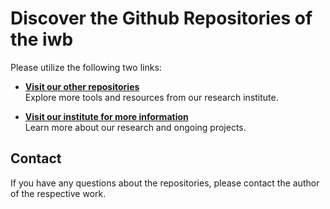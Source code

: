 # Discover the Github Repositories of the iwb


Please utilize the following two links:

- **[Visit our other repositories](https://iwb.github.io)**  
Explore more tools and resources from our research institute.

- **[Visit our institute for more information](https://www.mec.ed.tum.de/en/iwb/homepage/)**  
Learn more about our research and ongoing projects.

## Contact 
If you have any questions about the repositories, please contact the author of the respective work.